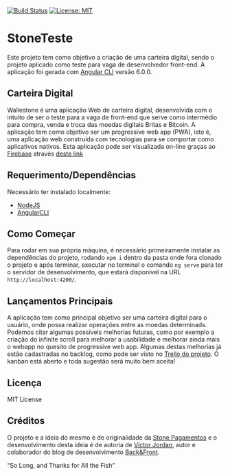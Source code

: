 [![Build Status](https://travis-ci.org/victorjordan95/stone-pagamentos.svg?branch=develop)](https://travis-ci.org/victorjordan95/stone-pagamentos)
[![License: MIT](https://img.shields.io/badge/License-MIT-yellow.svg)](https://opensource.org/licenses/MIT)

# StoneTeste
Este projeto tem como objetivo a criação de uma carteira digital, sendo o projeto aplicado como teste para vaga de desenvolvedor front-end. A aplicação foi gerada com [Angular CLI](https://github.com/angular/angular-cli) versão 6.0.0.

## Carteira Digital

Wallestone é uma aplicação Web de carteira digital, desenvolvida com o intuito de ser o teste para a vaga de front-end que serve como intermédio para compra, venda e troca das moedas digitais Britas e Bitcoin. 
A aplicação tem como objetivo ser um progressive web app (PWA), isto é, uma aplicação web construída com tecnologias para se comportar como aplicativos nativos.
Esta aplicação pode ser visualizada on-line graças ao [Firebase](https://firebase.google.com/) através [deste link](http://stone-front.firebaseapp.com)

## Requerimento/Dependências

Necessário ter instalado localmente:

* [NodeJS](https://nodejs.org/en/)
* [AngularCLI](https://cli.angular.io/)


## Como Começar

Para rodar em sua própria máquina, é necessário primeiramente instalar as dependências do projeto, rodando `npm i` dentro da pasta onde fora clonado o projeto e após terminar, executar no terminal o comando `ng serve` para ter o servidor de desenvolvimento, que estará disponível na URL `http://localhost:4200/`. 

## Lançamentos Principais

A aplicação tem como principal objetivo ser uma carteira digital para o usuário, onde possa realizar operações entre as moedas determinads. 
Podemos citar algumas possívels melhorias futuras, como por exemplo a criação do infinite scroll para melhorar a usabilidade e melhorar ainda mais o webapp no quesito de progressive web app. 
Algumas destas melhorias já estão cadastradas no backlog, como pode ser visto no [Trello do projeto](https://trello.com/b/9Ez9admf/stone-pagamentos). O kanban está aberto e toda sugestão será muito bem aceita!

## Licença

MIT License

## Créditos

O projeto e a ideia do mesmo é de originalidade da [Stone Pagamentos](https://www.stone.com.br/) e o desenvolvimento desta ideia é de autoria de [Victor Jordan](https://victorjordan95.github.io), autor e colaborador do blog de desenvolvimento [Back&Front](https://backefront.com.br/).

“So Long, and Thanks for All the Fish”


